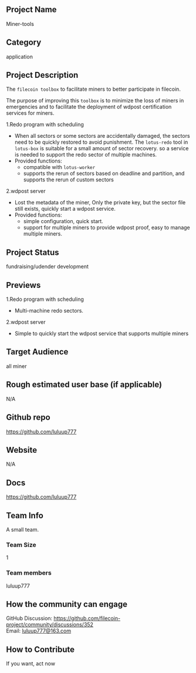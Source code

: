 ## Project Name 

Miner-tools

## Category 

application

## Project Description

The `filecoin toolbox` to facilitate miners to better participate in filecoin.

The purpose of improving this `toolbox` is to minimize the loss of miners in emergencies and to facilitate the deployment of wdpost certification services for miners.

1.Redo program with scheduling

- When all sectors or some sectors are accidentally damaged, the sectors need to be quickly restored to avoid punishment. The `lotus-redo` tool in `lotus-box` is suitable for a small amount of sector recovery. so a service is needed to support the redo sector of multiple machines.
- Provided functions: 
  - compatible with `lotus-worker`
  - supports the rerun of sectors based on deadline and partition, and supports the rerun of custom sectors


2.wdpost server

- Lost the metadata of the miner, Only the private key, but the sector file still exists, quickly start a wdpost service.
- Provided functions: 
  - simple configuration, quick start.
  - support for multiple miners to provide wdpost proof, easy to manage multiple miners.

## Project Status

fundraising/udender development

## Previews

1.Redo program with scheduling

- Multi-machine redo sectors.

2.wdpost server

- Simple to quickly start the wdpost service that supports multiple miners

## Target Audience

all miner

## Rough estimated user base (if applicable)

N/A

## Github repo

https://github.com/luluup777

## Website

N/A

## Docs

https://github.com/luluup777

## Team Info

A small team.

### Team Size  

1

### Team members  

luluup777

## How the community can engage

GitHub Discussion: https://github.com/filecoin-project/community/discussions/352  
Email:  luluup777@163.com

## How to Contribute

If you want, act now